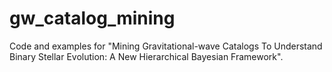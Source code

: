 # gw_catalog_mining
Code and examples for "Mining Gravitational-wave Catalogs To Understand Binary Stellar Evolution: A New Hierarchical Bayesian Framework".
